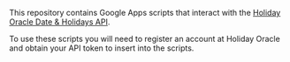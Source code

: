 This repository contains Google Apps scripts that interact with the [Holiday Oracle Date & Holidays API](https://holidayoracle.io).

To use these scripts you will need to register an account at Holiday Oracle and obtain your API token to insert into the scripts.
